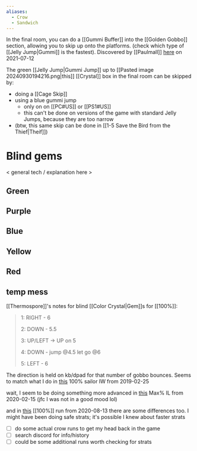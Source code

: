 ```yaml
---
aliases:
  - Crow
  - Sandwich
---
```

In the final room, you can do a [[Gummi Buffer]] into the [[Golden Gobbo]] section, allowing you to skip up onto the platforms. (check which type of [[Jelly Jump|Gummi]] is the fastest). Discovered by [[Paulmall]] [here](https://discord.com/channels/313375426112389123/408694062862958592/864121426369708032) on 2021-07-12

The green [[Jelly Jump|Gummi Jump]] up to [[Pasted image 20240930194216.png|this]] [[Crystal]] box in the final room can be skipped by:
- doing a [[Cage Skip]]
- using a blue gummi jump
	- only on on [[PC#US]] or [[PS1#US]]
	- this can't be done on versions of the game with standard Jelly Jumps, because they are too narrow
- (btw, this same skip can be done in [[1-5 Save the Bird from the Thief|Theif]])
# Blind gems
< general tech / explanation here >
## Green
## Purple
## Blue
## Yellow
## Red
## temp mess
[[Thermospore]]'s notes for blind [[Color Crystal|Gem]]s for [[100%]]:

> 1: RIGHT - 6
> 
> 2: DOWN - 5.5
> 
> 3: UP/LEFT → UP on 5
> 
> 4: DOWN - jump @4.5 let go @6
> 
> 5: LEFT - 6

The direction is held on kb/dpad for that number of gobbo bounces. Seems to match what I do in [this](https://www.speedrun.com/croc_2/runs/m7ploo5m) 100% sailor IW from 2019-02-25

wait, I seem to be doing something more advanced in [this](https://www.speedrun.com/croc_2/runs/z57ne2dm) Max% IL from 2020-02-15 (jfc I was not in a good mood lol)

and in [this](https://www.youtube.com/watch?v=TPORc0VfhOY&t=460s) [[100%]] run from 2020-08-13 there are some differences too. I might have been doing safe strats; it's possible I knew about faster strats

- [ ] do some actual crow runs to get my head back in the game
- [ ] search discord for info/history
- [ ] could be some additional runs worth checking for strats